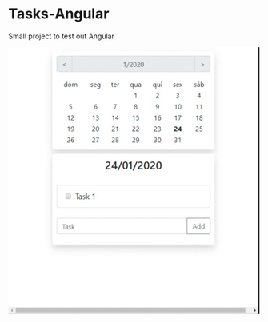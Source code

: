# Tasks-Angular
Small project to test out Angular

<p><img src="https://raw.githubusercontent.com/Cazelli/Tasks-Angular/master/sample.gif"></p>
